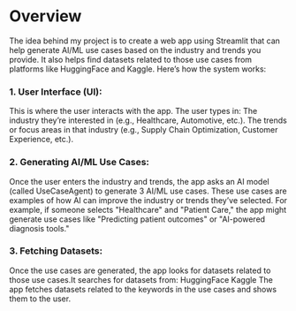 # Overview
The idea behind my project is to create a web app using Streamlit that can help generate AI/ML use cases based on the industry and trends you provide. It also helps find datasets related to those use cases from platforms like HuggingFace and Kaggle. Here’s how the system works:

### 1. User Interface (UI):
This is where the user interacts with the app. The user types in:
The industry they’re interested in (e.g., Healthcare, Automotive, etc.).
The trends or focus areas in that industry (e.g., Supply Chain Optimization, Customer Experience, etc.).

### 2. Generating AI/ML Use Cases:
Once the user enters the industry and trends, the app asks an AI model (called UseCaseAgent) to generate 3 AI/ML use cases. These use cases are examples of how AI can improve the industry or trends they’ve selected. For example, if someone selects "Healthcare" and "Patient Care," the app might generate use cases like "Predicting patient outcomes" or "AI-powered diagnosis tools."

### 3. Fetching Datasets:
Once the use cases are generated, the app looks for datasets related to those use cases.It searches for datasets from:
HuggingFace 
Kaggle
The app fetches datasets related to the keywords in the use cases and shows them to the user.
